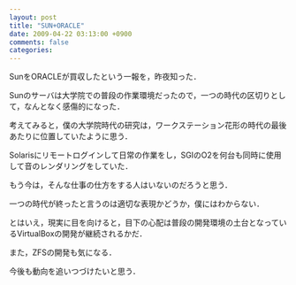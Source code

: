 ```yaml
---
layout: post
title: "SUN+ORACLE"
date: 2009-04-22 03:13:00 +0900
comments: false
categories: 
---
```



SunをORACLEが買収したという一報を，昨夜知った．

Sunのサーバは大学院での普段の作業環境だったので，一つの時代の区切りとして，なんとなく感傷的になった．

考えてみると，僕の大学院時代の研究は，ワークステーション花形の時代の最後あたりに位置していたように思う．

Solarisにリモートログインして日常の作業をし，SGIのO2を何台も同時に使用して音のレンダリングをしていた．

もう今は，そんな仕事の仕方をする人はいないのだろうと思う．

一つの時代が終ったと言うのは適切な表現かどうか，僕にはわからない．

とはいえ，現実に目を向けると，目下の心配は普段の開発環境の土台となっているVirtualBoxの開発が継続されるかだ．

また，ZFSの開発も気になる．

今後も動向を追いつづけたいと思う．

